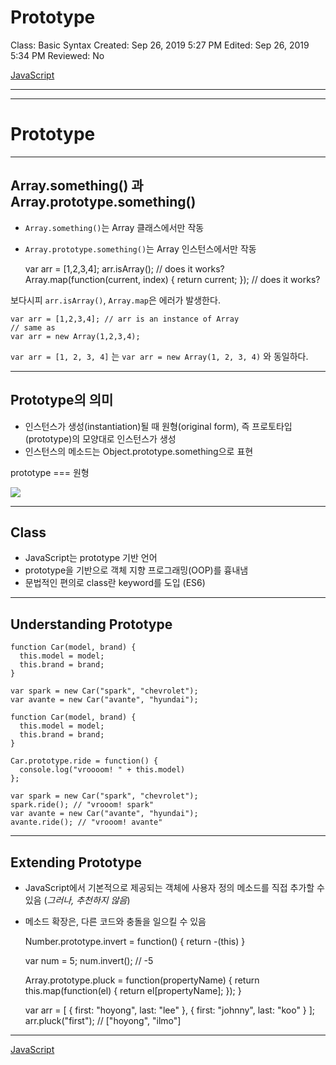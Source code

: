 # Prototype

Class: Basic Syntax
Created: Sep 26, 2019 5:27 PM
Edited: Sep 26, 2019 5:34 PM
Reviewed: No

[JavaScript](./JavaScript-22d52fd4-fa33-4035-9899-e1f4222518ae.csv)

---

---

# Prototype

---

## Array.something() 과 Array.prototype.something()

- `Array.something()`는 Array 클래스에서만 작동
- `Array.prototype.something()`는 Array 인스턴스에서만 작동

    var arr = [1,2,3,4];
    arr.isArray(); // does it works?
    Array.map(function(current, index) {
      return current;
    }); // does it works?

보다시피 `arr.isArray()`, `Array.map`은 에러가 발생한다.

    var arr = [1,2,3,4]; // arr is an instance of Array
    // same as
    var arr = new Array(1,2,3,4);

`var arr = [1, 2, 3, 4]` 는
`var arr = new Array(1, 2, 3, 4)` 와 동일하다.

---

## Prototype의 의미

- 인스턴스가 생성(instantiation)될 때 원형(original form), 즉 프로토타입(prototype)의 모양대로 인스턴스가 생성
- 인스턴스의 메소드는 Object.prototype.something으로 표현

prototype === 원형

![](Untitled-2c7e48d4-bf0d-4d2c-a5b9-8ba801499bf0.png)

---

## Class

- JavaScript는 prototype 기반 언어
- prototype을 기반으로 객체 지향 프로그래밍(OOP)를 흉내냄
- 문법적인 편의로 class란 keyword를 도입 (ES6)

---

## Understanding Prototype

    function Car(model, brand) {
      this.model = model;
      this.brand = brand;
    }
    
    var spark = new Car("spark", "chevrolet");
    var avante = new Car("avante", "hyundai");

    function Car(model, brand) {
      this.model = model;
      this.brand = brand;
    }
    
    Car.prototype.ride = function() {
      console.log("vroooom! " + this.model)
    };
    
    var spark = new Car("spark", "chevrolet");
    spark.ride(); // "vrooom! spark"
    var avante = new Car("avante", "hyundai");
    avante.ride(); // "vrooom! avante"

---

## Extending Prototype

- JavaScript에서 기본적으로 제공되는 객체에 사용자 정의 메소드를 직접 추가할 수 있음 (*그러나, 추천하지 않음*)
- 메소드 확장은, 다른 코드와 충돌을 일으킬 수 있음

    Number.prototype.invert = function() {
      return -(this)
    }
    
    var num = 5;
    num.invert(); // -5

    Array.prototype.pluck = function(propertyName) {
      return this.map(function(el) {
        return el[propertyName];
      });
    }
    
    var arr = [
      { first: "hoyong", last: "lee" },
      { first: "johnny", last: "koo" }
    ];
    arr.pluck("first"); // ["hoyong", "ilmo"]

---

[JavaScript](./JavaScript-22d52fd4-fa33-4035-9899-e1f4222518ae.csv)